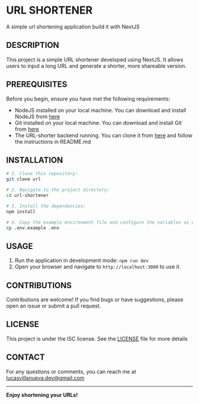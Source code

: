 # URL SHORTENER

A simple url shortening application build it with NextJS

## DESCRIPTION

This project is a simple URL shortener developed using NextJS. It allows users to input a long URL and generate a shorter, more shareable version.

## PREREQUISITES

Before you begin, ensure you have met the following requirements:

- NodeJS installed on your local machine. You can download and install NodeJS from [here](https://nodejs.org/)
- Git installed on your local machine. You can download and install Git from [here](https://git-scm.com/)
- The URL-shorter backend running. You can clone it from [here](https://github.com/KenaiiDev/url-shortener) and follow the instructions in README.md

## INSTALLATION

```bash
# 1. Clone this repository:
git clone url

# 2. Navigate to the project directory:
cd url-shortener

# 3. Install the dependencies:
npm install

# 4. Copy the example environment file and configure the variables as needed.
cp .env.example .env
```

## USAGE

1. Run the application in development mode: `npm run dev`
2. Open your browser and navigate to `http://localhost:3000` to use it.

## CONTRIBUTIONS

Contributions are welcome! If you find bugs or have suggestions, please open an issue or submit a pull request.

## LICENSE

This project is under the ISC license. See the [LICENSE](LICENSE) file for more details

## CONTACT

For any questions or comments, you can reach me at lucasvillanueva.dev@gmail.com

---

**Enjoy shortening your URLs!**
